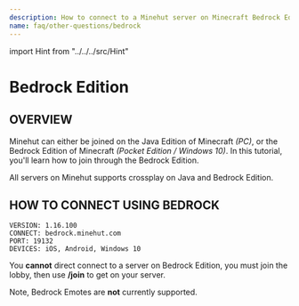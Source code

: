 ```yaml
---
description: How to connect to a Minehut server on Minecraft Bedrock Edition.
name: faq/other-questions/bedrock
---
```


import Hint from "../../../src/Hint"

# Bedrock Edition

## OVERVIEW

Minehut can either be joined on the Java Edition of Minecraft _\(PC\)_, or the Bedrock Edition of Minecraft _\(Pocket Edition / Windows 10\)_. In this tutorial, you'll learn how to join through the Bedrock Edition.

<Hint style="info">
All servers on Minehut supports crossplay on Java and Bedrock Edition.
</Hint>

## HOW TO CONNECT USING BEDROCK

```text
VERSION: 1.16.100
CONNECT: bedrock.minehut.com
PORT: 19132
DEVICES: iOS, Android, Windows 10
```

<Hint style="warning">You <strong>cannot</strong> direct connect to a server on Bedrock Edition, you must join the lobby, then use <strong>/join</strong> to get on your server.</Hint>

<Hint style="error">Note, Bedrock Emotes are <strong>not</strong> currently supported.</Hint>

